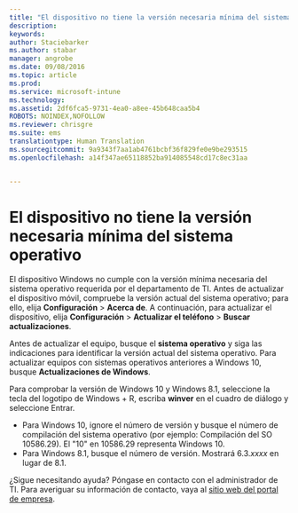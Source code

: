 ```yaml
---
title: "El dispositivo no tiene la versión necesaria mínima del sistema operativo | Microsoft Intune"
description: 
keywords: 
author: Staciebarker
ms.author: stabar
manager: angrobe
ms.date: 09/08/2016
ms.topic: article
ms.prod: 
ms.service: microsoft-intune
ms.technology: 
ms.assetid: 2df6fca5-9731-4ea0-a8ee-45b648caa5b4
ROBOTS: NOINDEX,NOFOLLOW
ms.reviewer: chrisgre
ms.suite: ems
translationtype: Human Translation
ms.sourcegitcommit: 9a9343f7aa1ab4761bcbf36f829fe0e9be293515
ms.openlocfilehash: a14f347ae65118852ba914085548cd17c8ec31aa


---
```



# El dispositivo no tiene la versión necesaria mínima del sistema operativo

El dispositivo Windows no cumple con la versión mínima necesaria del sistema operativo requerida por el departamento de TI. Antes de actualizar el dispositivo móvil, compruebe la versión actual del sistema operativo; para ello, elija **Configuración** &gt; **Acerca de**. A continuación, para actualizar el dispositivo, elija **Configuración** &gt; **Actualizar el teléfono** &gt; **Buscar actualizaciones**.

Antes de actualizar el equipo, busque el **sistema operativo** y siga las indicaciones para identificar la versión actual del sistema operativo. Para actualizar equipos con sistemas operativos anteriores a Windows 10, busque **Actualizaciones de Windows**.

Para comprobar la versión de Windows 10 y Windows 8.1, seleccione la tecla del logotipo de Windows + R, escriba **winver** en el cuadro de diálogo y seleccione Entrar.

- Para Windows 10, ignore el número de versión y busque el número de compilación del sistema operativo (por ejemplo: Compilación del SO 10586.29). El "10" en 10586.29 representa Windows 10.
- Para Windows 8.1, busque el número de versión. Mostrará 6.3.*xxxx* en lugar de 8.1.

¿Sigue necesitando ayuda? Póngase en contacto con el administrador de TI. Para averiguar su información de contacto, vaya al [sitio web del portal de empresa](http://portal.manage.microsoft.com).



<!--HONumber=Oct16_HO2-->



